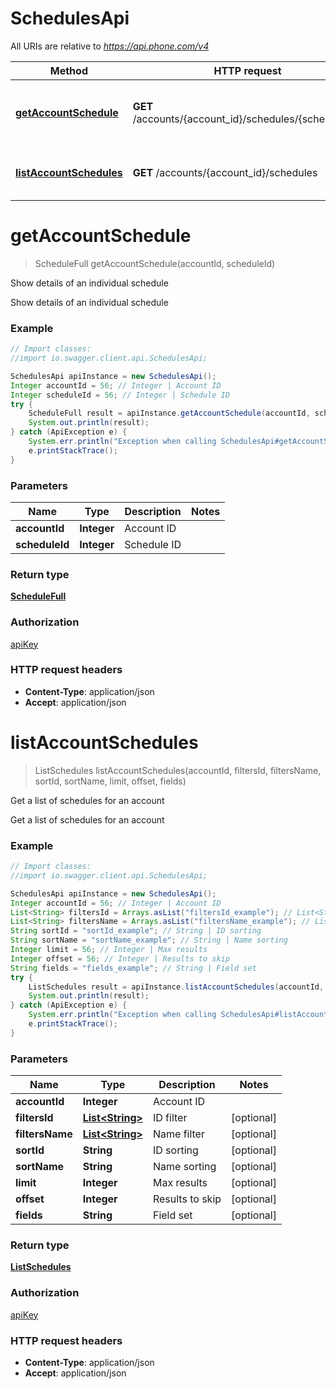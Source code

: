 # SchedulesApi

All URIs are relative to *https://api.phone.com/v4*

Method | HTTP request | Description
------------- | ------------- | -------------
[**getAccountSchedule**](SchedulesApi.md#getAccountSchedule) | **GET** /accounts/{account_id}/schedules/{schedule_id} | Show details of an individual schedule
[**listAccountSchedules**](SchedulesApi.md#listAccountSchedules) | **GET** /accounts/{account_id}/schedules | Get a list of schedules for an account


<a name="getAccountSchedule"></a>
# **getAccountSchedule**
> ScheduleFull getAccountSchedule(accountId, scheduleId)

Show details of an individual schedule

Show details of an individual schedule

### Example
```java
// Import classes:
//import io.swagger.client.api.SchedulesApi;

SchedulesApi apiInstance = new SchedulesApi();
Integer accountId = 56; // Integer | Account ID
Integer scheduleId = 56; // Integer | Schedule ID
try {
    ScheduleFull result = apiInstance.getAccountSchedule(accountId, scheduleId);
    System.out.println(result);
} catch (ApiException e) {
    System.err.println("Exception when calling SchedulesApi#getAccountSchedule");
    e.printStackTrace();
}
```

### Parameters

Name | Type | Description  | Notes
------------- | ------------- | ------------- | -------------
 **accountId** | **Integer**| Account ID |
 **scheduleId** | **Integer**| Schedule ID |

### Return type

[**ScheduleFull**](ScheduleFull.md)

### Authorization

[apiKey](../README.md#apiKey)

### HTTP request headers

 - **Content-Type**: application/json
 - **Accept**: application/json

<a name="listAccountSchedules"></a>
# **listAccountSchedules**
> ListSchedules listAccountSchedules(accountId, filtersId, filtersName, sortId, sortName, limit, offset, fields)

Get a list of schedules for an account

Get a list of schedules for an account

### Example
```java
// Import classes:
//import io.swagger.client.api.SchedulesApi;

SchedulesApi apiInstance = new SchedulesApi();
Integer accountId = 56; // Integer | Account ID
List<String> filtersId = Arrays.asList("filtersId_example"); // List<String> | ID filter
List<String> filtersName = Arrays.asList("filtersName_example"); // List<String> | Name filter
String sortId = "sortId_example"; // String | ID sorting
String sortName = "sortName_example"; // String | Name sorting
Integer limit = 56; // Integer | Max results
Integer offset = 56; // Integer | Results to skip
String fields = "fields_example"; // String | Field set
try {
    ListSchedules result = apiInstance.listAccountSchedules(accountId, filtersId, filtersName, sortId, sortName, limit, offset, fields);
    System.out.println(result);
} catch (ApiException e) {
    System.err.println("Exception when calling SchedulesApi#listAccountSchedules");
    e.printStackTrace();
}
```

### Parameters

Name | Type | Description  | Notes
------------- | ------------- | ------------- | -------------
 **accountId** | **Integer**| Account ID |
 **filtersId** | [**List&lt;String&gt;**](String.md)| ID filter | [optional]
 **filtersName** | [**List&lt;String&gt;**](String.md)| Name filter | [optional]
 **sortId** | **String**| ID sorting | [optional]
 **sortName** | **String**| Name sorting | [optional]
 **limit** | **Integer**| Max results | [optional]
 **offset** | **Integer**| Results to skip | [optional]
 **fields** | **String**| Field set | [optional]

### Return type

[**ListSchedules**](ListSchedules.md)

### Authorization

[apiKey](../README.md#apiKey)

### HTTP request headers

 - **Content-Type**: application/json
 - **Accept**: application/json


